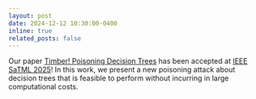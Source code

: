 ```yaml
---
layout: post
date: 2024-12-12 10:30:00-0400
inline: true
related_posts: false
---
```


Our paper [Timber! Poisoning Decision Trees](https://arxiv.org/abs/2410.00862) has been accepted at [IEEE SaTML 2025](https://satml.org/)! In this work, we present a new poisoning attack about decision trees that is feasible to perform without incurring in large computational costs.
